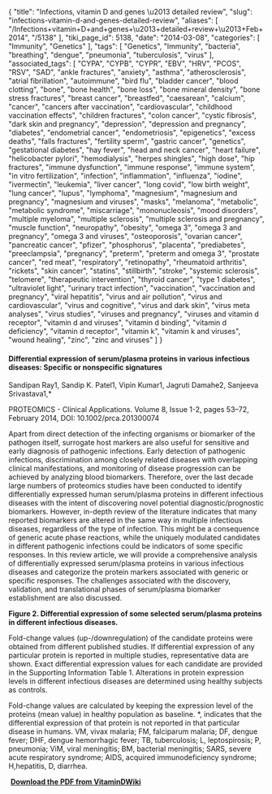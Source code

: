 {
    "title": "Infections, vitamin D and genes \u2013 detailed review",
    "slug": "infections-vitamin-d-and-genes-detailed-review",
    "aliases": [
        "/Infections+vitamin+D+and+genes+\u2013+detailed+review+\u2013+Feb+2014",
        "/5138"
    ],
    "tiki_page_id": 5138,
    "date": "2014-03-08",
    "categories": [
        "Immunity",
        "Genetics"
    ],
    "tags": [
        "Genetics",
        "Immunity",
        "bacteria",
        "breathing",
        "dengue",
        "pneumonia",
        "tuberculosis",
        "virus"
    ],
    "associated_tags": [
        "CYPA",
        "CYPB",
        "CYPR",
        "EBV",
        "HRV",
        "PCOS",
        "RSV",
        "SAD",
        "ankle fractures",
        "anxiety",
        "asthma",
        "atherosclerosis",
        "atrial fibrillation",
        "autoimmune",
        "bird flu",
        "bladder cancer",
        "blood clotting",
        "bone",
        "bone health",
        "bone loss",
        "bone mineral density",
        "bone stress fractures",
        "breast cancer",
        "breastfed",
        "caesarean",
        "calcium",
        "cancer",
        "cancers after vaccination",
        "cardiovascular",
        "childhood vaccination effects",
        "children fractures",
        "colon cancer",
        "cystic fibrosis",
        "dark skin and pregnancy",
        "depression",
        "depression and pregnancy",
        "diabetes",
        "endometrial cancer",
        "endometriosis",
        "epigenetics",
        "excess deaths",
        "falls fractures",
        "fertility sperm",
        "gastric cancer",
        "genetics",
        "gestational diabetes",
        "hay fever",
        "head and neck cancer",
        "heart failure",
        "helicobacter pylori",
        "hemodialysis",
        "herpes shingles",
        "high dose",
        "hip fractures",
        "immune dysfunction",
        "immune response",
        "immune system",
        "in vitro fertilization",
        "infection",
        "inflammation",
        "influenza",
        "iodine",
        "ivermectin",
        "leukemia",
        "liver cancer",
        "long covid",
        "low birth weight",
        "lung cancer",
        "lupus",
        "lymphoma",
        "magnesium",
        "magnesium and pregnancy",
        "magnesium and viruses",
        "masks",
        "melanoma",
        "metabolic",
        "metabolic syndrome",
        "miscarriage",
        "mononucleosis",
        "mood disorders",
        "multiple myeloma",
        "multiple sclerosis",
        "multiple sclerosis and pregnancy",
        "muscle function",
        "neuropathy",
        "obesity",
        "omega 3",
        "omega 3 and pregnancy",
        "omega 3 and viruses",
        "osteoporosis",
        "ovarian cancer",
        "pancreatic cancer",
        "pfizer",
        "phosphorus",
        "placenta",
        "prediabetes",
        "preeclampsia",
        "pregnancy",
        "preterm",
        "preterm and omega 3",
        "prostate cancer",
        "red meat",
        "respiratory",
        "retinopathy",
        "rheumatoid arthritis",
        "rickets",
        "skin cancer",
        "statins",
        "stillbirth",
        "stroke",
        "systemic sclerosis",
        "telomere",
        "therapeutic intervention",
        "thyroid cancer",
        "type 1 diabetes",
        "ultraviolet light",
        "urinary tract infection",
        "vaccination",
        "vaccination and pregnancy",
        "viral hepatitis",
        "virus and air pollution",
        "virus and cardiovascular",
        "virus and cognitive",
        "virus and dark skin",
        "virus meta analyses",
        "virus studies",
        "viruses and pregnancy",
        "viruses and vitamin d receptor",
        "vitamin d and viruses",
        "vitamin d binding",
        "vitamin d deficiency",
        "vitamin d receptor",
        "vitamin k",
        "vitamin k and viruses",
        "wound healing",
        "zinc",
        "zinc and viruses"
    ]
}


#### Differential expression of serum/plasma proteins in various infectious diseases: Specific or nonspecific signatures

Sandipan Ray1, Sandip K. Patel1, Vipin Kumar1, Jagruti Damahe2, Sanjeeva Srivastava1,*

PROTEOMICS - Clinical Applications. Volume 8, Issue 1-2, pages 53–72, February 2014, DOI: 10.1002/prca.201300074

Apart from direct detection of the infecting organisms or biomarker of the pathogen itself, surrogate host markers are also useful for sensitive and early diagnosis of pathogenic infections. Early detection of pathogenic infections, discrimination among closely related diseases with overlapping clinical manifestations, and monitoring of disease progression can be achieved by analyzing blood biomarkers. Therefore, over the last decade large numbers of proteomics studies have been conducted to identify differentially expressed human serum/plasma proteins in different infectious diseases with the intent of discovering novel potential diagnostic/prognostic biomarkers. However, in-depth review of the literature indicates that many reported biomarkers are altered in the same way in multiple infectious diseases, regardless of the type of infection. This might be a consequence of generic acute phase reactions, while the uniquely modulated candidates in different pathogenic infections could be indicators of some specific responses. In this review article, we will provide a comprehensive analysis of differentially expressed serum/plasma proteins in various infectious diseases and categorize the protein markers associated with generic or specific responses. The challenges associated with the discovery, validation, and translational phases of serum/plasma biomarker establishment are also discussed.

 **Figure 2. Differential expression of some selected serum/plasma proteins in different infectious diseases.** 

Fold-change values (up-/downregulation) of the candidate proteins were obtained from different published studies. If differential expression of any particular protein is reported in multiple studies, representative data are shown. Exact differential expression values for each candidate are provided in the Supporting Information Table 1. Alterations in protein expression levels in different infectious diseases are determined using healthy subjects as controls. 

Fold-change values are calculated by keeping the expression level of the proteins (mean value) in healthy population as baseline. *, indicates that the differential expression of that protein is not reported in that particular disease in humans. VM, vivax malaria; FM, falciparum malaria; DF, dengue fever; DHF, dengue hemorrhagic fever; TB, tuberculosis; L, leptospirosis; P, pneumonia; ViM, viral meningitis; BM, bacterial meningitis; SARS, severe acute respiratory syndrome; AIDS, acquired immunodeficiency syndrome; H,hepatitis, D, diarrhea.

 **<i class="fas fa-file-pdf" style="margin-right: 0.3em;"></i><a href="https://d378j1rmrlek7x.cloudfront.net/attachments/pdf/genes-and-infections.pdf">Download the PDF from VitaminDWiki</a>**